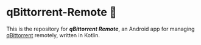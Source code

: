 # qBittorrent-Remote 🚧
This is the repository for **_qBittorrent Remote_**, an Android app for managing [qBittorrent](http://www.qbittorrent.org/) remotely, written in Kotlin.
